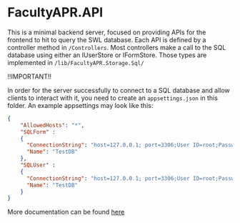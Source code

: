 # FacultyAPR.API
This is a minimal backend server, focused on providing APIs for the frontend to hit to query the SWL database. Each API is defined by a controller method in `/Controllers`. Most controllers make a call to the SQL database using either an IUserStore or IFormStore. Those types are implemented in `/lib/FacultyAPR.Storage.Sql/`


!!IMPORTANT!!

In order for the server successfully to connect to a SQL database and allow clients to interact with it, you need to create an `appsettings.json` in this folder. An example appsettings may look like this:
```json
{
    "AllowedHosts": "*",
    "SQLForm" :
    {
      "ConnectionString": "host=127.0.0.1; port=3306;User ID=root;Password=example;Database=test",
      "Name": "TestDB"
    },
    "SQLUser" :
    {
      "ConnectionString": "host=127.0.0.1; port=3306;User ID=root;Password=example;Database=test",
      "Name": "TestDB"
    }
}
```
More documentation can be found [here](https://docs.microsoft.com/en-us/aspnet/core/fundamentals/configuration/?view=aspnetcore-3.1)